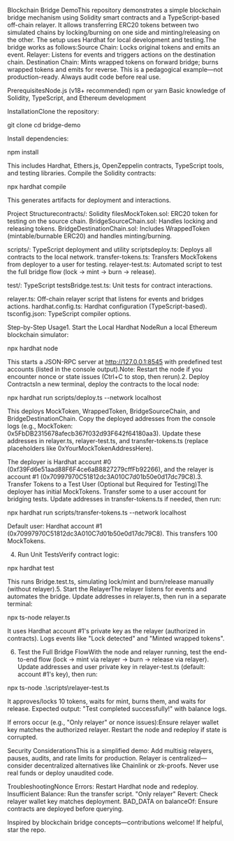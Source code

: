 Blockchain Bridge DemoThis repository demonstrates a simple blockchain bridge mechanism using Solidity smart contracts and a TypeScript-based off-chain relayer. It allows transferring ERC20 tokens between two simulated chains by locking/burning on one side and minting/releasing on the other. The setup uses Hardhat for local development and testing.The bridge works as follows:Source Chain: Locks original tokens and emits an event.
Relayer: Listens for events and triggers actions on the destination chain.
Destination Chain: Mints wrapped tokens on forward bridge; burns wrapped tokens and emits for reverse.
This is a pedagogical example—not production-ready. Always audit code before real use.

PrerequisitesNode.js (v18+ recommended)
npm or yarn
Basic knowledge of Solidity, TypeScript, and Ethereum development

InstallationClone the repository:

git clone <your-repo-url>
cd bridge-demo

Install dependencies:

npm install

This includes Hardhat, Ethers.js, OpenZeppelin contracts, TypeScript tools, and testing libraries.
Compile the Solidity contracts:

npx hardhat compile

This generates artifacts for deployment and interactions.

Project Structurecontracts/: Solidity filesMockToken.sol: ERC20 token for testing on the source chain.
BridgeSourceChain.sol: Handles locking and releasing tokens.
BridgeDestinationChain.sol: Includes WrappedToken (mintable/burnable ERC20) and handles minting/burning.

scripts/: TypeScript deployment and utility scriptsdeploy.ts: Deploys all contracts to the local network.
transfer-tokens.ts: Transfers MockTokens from deployer to a user for testing.
relayer-test.ts: Automated script to test the full bridge flow (lock → mint → burn → release).

test/: TypeScript testsBridge.test.ts: Unit tests for contract interactions.

relayer.ts: Off-chain relayer script that listens for events and bridges actions.
hardhat.config.ts: Hardhat configuration (TypeScript-based).
tsconfig.json: TypeScript compiler options.

Step-by-Step Usage1. Start the Local Hardhat NodeRun a local Ethereum blockchain simulator:

npx hardhat node

This starts a JSON-RPC server at http://127.0.0.1:8545 with predefined test accounts (listed in the console output).Note: Restart the node if you encounter nonce or state issues (Ctrl+C to stop, then rerun).2. Deploy ContractsIn a new terminal, deploy the contracts to the local node:

npx hardhat run scripts/deploy.ts --network localhost

This deploys MockToken, WrappedToken, BridgeSourceChain, and BridgeDestinationChain.
Copy the deployed addresses from the console logs (e.g., MockToken: 0x5FbDB2315678afecb367f032d93F642f64180aa3).
Update these addresses in relayer.ts, relayer-test.ts, and transfer-tokens.ts (replace placeholders like 0xYourMockTokenAddressHere).

The deployer is Hardhat account #0 (0xf39Fd6e51aad88F6F4ce6aB8827279cffFb92266), and the relayer is account #1 (0x70997970C51812dc3A010C7d01b50e0d17dc79C8).3. Transfer Tokens to a Test User (Optional but Required for Testing)The deployer has initial MockTokens. Transfer some to a user account for bridging tests. Update addresses in transfer-tokens.ts if needed, then run:

npx hardhat run scripts/transfer-tokens.ts --network localhost

Default user: Hardhat account #1 (0x70997970C51812dc3A010C7d01b50e0d17dc79C8).
This transfers 100 MockTokens.

4. Run Unit TestsVerify contract logic:

npx hardhat test

This runs Bridge.test.ts, simulating lock/mint and burn/release manually (without relayer).5. Start the RelayerThe relayer listens for events and automates the bridge. Update addresses in relayer.ts, then run in a separate terminal:

npx ts-node relayer.ts

It uses Hardhat account #1's private key as the relayer (authorized in contracts).
Logs events like "Lock detected" and "Minted wrapped tokens".

6. Test the Full Bridge FlowWith the node and relayer running, test the end-to-end flow (lock → mint via relayer → burn → release via relayer). Update addresses and user private key in relayer-test.ts (default: account #1's key), then run:

npx ts-node .\scripts\relayer-test.ts

It approves/locks 10 tokens, waits for mint, burns them, and waits for release.
Expected output: "Test completed successfully!" with balance logs.

If errors occur (e.g., "Only relayer" or nonce issues):Ensure relayer wallet key matches the authorized relayer.
Restart the node and redeploy if state is corrupted.

Security ConsiderationsThis is a simplified demo: Add multisig relayers, pauses, audits, and rate limits for production.
Relayer is centralized—consider decentralized alternatives like Chainlink or zk-proofs.
Never use real funds or deploy unaudited code.

TroubleshootingNonce Errors: Restart Hardhat node and redeploy.
Insufficient Balance: Run the transfer script.
"Only relayer" Revert: Check relayer wallet key matches deployment.
BAD_DATA on balanceOf: Ensure contracts are deployed before querying.

Inspired by blockchain bridge concepts—contributions welcome! If helpful, star the repo.


